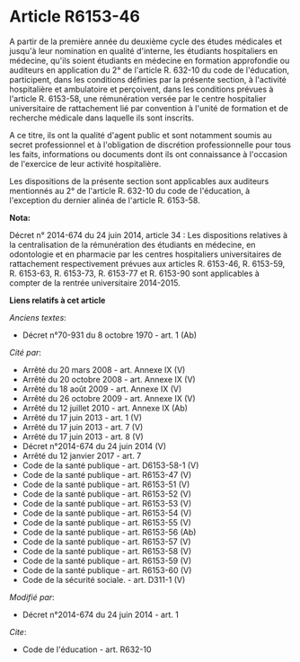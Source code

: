 # Article R6153-46

A partir de la première année du deuxième cycle des études médicales et jusqu'à leur nomination en qualité d'interne, les
étudiants hospitaliers en médecine, qu'ils soient étudiants en médecine en formation approfondie ou auditeurs en application
du 2° de l'article R. 632-10 du code de l'éducation, participent, dans les conditions définies par la présente section, à
l'activité hospitalière et ambulatoire et perçoivent, dans les conditions prévues à l'article R. 6153-58, une rémunération
versée par le centre hospitalier universitaire de rattachement lié par convention à l'unité de formation et de recherche
médicale dans laquelle ils sont inscrits. 

A ce titre, ils ont la qualité d'agent public et sont notamment soumis au secret professionnel et à l'obligation de
discrétion professionnelle pour tous les faits, informations ou documents dont ils ont connaissance à l'occasion de
l'exercice de leur activité hospitalière. 

Les dispositions de la présente section sont applicables aux auditeurs mentionnés au 2° de l'article R. 632-10 du code de
l'éducation, à l'exception du dernier alinéa de l'article R. 6153-58.

**Nota:**

Décret n° 2014-674 du 24 juin 2014, article 34 : Les dispositions relatives à la centralisation de la rémunération des
étudiants en médecine, en odontologie et en pharmacie par les centres hospitaliers universitaires de rattachement
respectivement prévues aux articles R. 6153-46, R. 6153-59, R. 6153-63, R. 6153-73, R. 6153-77 et R. 6153-90 sont applicables
à compter de la rentrée universitaire 2014-2015.

**Liens relatifs à cet article**

_Anciens textes_:

  - Décret n°70-931 du 8 octobre 1970 - art. 1 (Ab)

_Cité par_:

  - Arrêté du 20 mars 2008 - art. Annexe IX (V)
  - Arrêté du 20 octobre 2008 - art. Annexe IX (V)
  - Arrêté du 18 août 2009 - art. Annexe IX (V)
  - Arrêté du 26 octobre 2009 - art. Annexe IX (V)
  - Arrêté du 12 juillet 2010 - art. Annexe IX (Ab)
  - Arrêté du 17 juin 2013 - art. 1 (V)
  - Arrêté du 17 juin 2013 - art. 7 (V)
  - Arrêté du 17 juin 2013 - art. 8 (V)
  - Décret n°2014-674 du 24 juin 2014 (V)
  - Arrêté du 12 janvier 2017 - art. 7
  - Code de la santé publique - art. D6153-58-1 (V)
  - Code de la santé publique - art. R6153-47 (V)
  - Code de la santé publique - art. R6153-51 (V)
  - Code de la santé publique - art. R6153-52 (V)
  - Code de la santé publique - art. R6153-53 (V)
  - Code de la santé publique - art. R6153-54 (V)
  - Code de la santé publique - art. R6153-55 (V)
  - Code de la santé publique - art. R6153-56 (Ab)
  - Code de la santé publique - art. R6153-57 (V)
  - Code de la santé publique - art. R6153-58 (V)
  - Code de la santé publique - art. R6153-59 (V)
  - Code de la santé publique - art. R6153-60 (V)
  - Code de la sécurité sociale. - art. D311-1 (V)

_Modifié par_:

  - Décret n°2014-674 du 24 juin 2014 - art. 1

_Cite_:

  - Code de l'éducation - art. R632-10
